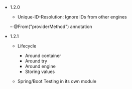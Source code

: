 - 1.2.0

  - Unique-ID-Resolution: Ignore IDs from other engines
  
  – @From("providerMethod") annotation
  
- 1.2.1

  - Lifecycle
    - Around container
    - Around try
    - Around engine
    - Storing values
  
  - Spring/Boot Testing in its own module
 


